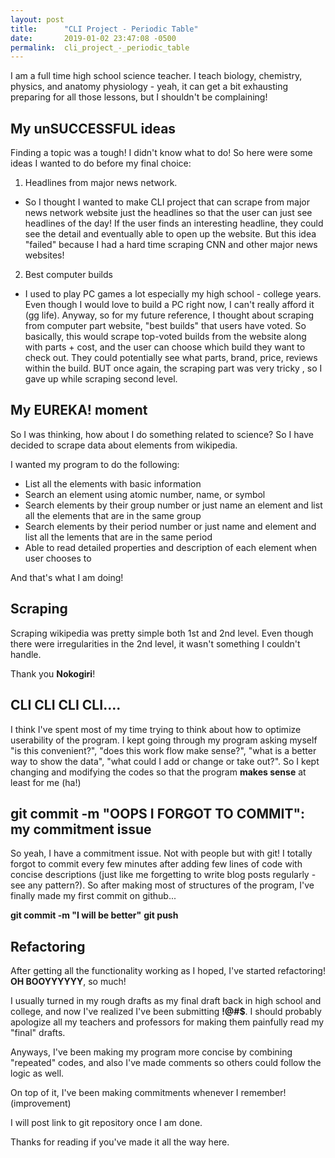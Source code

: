 ```yaml
---
layout: post
title:      "CLI Project - Periodic Table"
date:       2019-01-02 23:47:08 -0500
permalink:  cli_project_-_periodic_table
---
```



I am a full time high school science teacher. I teach biology, chemistry, physics, and anatomy physiology - yeah, it can get a bit exhausting preparing for all those lessons, but I shouldn't be complaining!


## My unSUCCESSFUL ideas
Finding a topic was a tough! I didn't know what to do! So here were some ideas I wanted to do before my final choice:

1. Headlines from major news network.
- So I thought I wanted to make CLI project that can scrape from major news network website just the headlines so that the user can just see headlines of the day! If the user finds an interesting headline, they could see the detail and eventually able to open up the website. But this idea "failed" because I had a hard time scraping CNN and other major news websites!

2. Best computer builds
- I used to play PC games a lot especially my high school - college years. Even though I would love to build a PC right now, I can't really afford it (gg life). Anyway, so for my future reference, I thought about scraping from computer part website, "best builds" that users have voted. So basically, this would scrape top-voted builds from the website along with parts + cost, and the user can choose which build they want to check out. They could potentially see what parts, brand, price, reviews within the build. BUT once again, the scraping part was very tricky , so I gave up while scraping second level.


## My EUREKA! moment
So I was thinking, how about I do something related to science? So I have decided to scrape data about elements from wikipedia. 

I wanted my program to do the following:
* List all the elements with basic information
* Search an element using atomic number, name, or symbol
* Search elements by their group number or just name an element and list all the elements that are in the same group
* Search elements by their period number or just name and element and list all the lements that are in the same period
* Able to read detailed properties and description of each element when user chooses to

And that's what I am doing!

## Scraping
Scraping wikipedia was pretty simple both 1st and 2nd level. Even though there were irregularities in the 2nd level, it wasn't something I couldn't handle.

Thank you **Nokogiri**!

## CLI CLI CLI CLI....
I think I've spent most of my time trying to think about how to optimize userability of the program. I kept going through my program asking myself "is this convenient?", "does this work flow make sense?", "what is a better way to show the data", "what could I add or change or take out?". So I kept changing and modifying the codes so that the program **makes sense** at least for me (ha!)

## git commit -m "OOPS I FORGOT TO COMMIT": my commitment issue
So yeah, I have a commitment issue. Not with people but with git! I totally forgot to commit every few minutes after adding few lines of code with concise descriptions (just like me forgetting to write blog posts regularly - see any pattern?). So after making most of structures of the program, I've finally made my first commit on github... 

**git commit -m "I will be better"**
**git push**

## Refactoring
After getting all the functionality working as I hoped, I've started refactoring! **OH BOOYYYYYY**, so much! 

I usually turned in my rough drafts as my final draft back in high school and college, and now I've realized I've been submitting **!@#$**. I should probably apologize all my teachers and professors for making them painfully read my "final" drafts.

Anyways, I've been making my program more concise by combining "repeated" codes, and also I've made comments so others could follow the logic as well. 

On top of it, I've been making commitments whenever I remember! (improvement)

I will post link to git repository once I am done.


Thanks for reading if you've made it all the way here.

